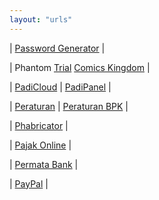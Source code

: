 ```yaml
---
layout: "urls"
---
```


| [Password Generator](https://passwordsgenerator.net/) |

| Phantom [Trial](http://www.phantomtrail.com/daily-comic-strips/Phantom) [Comics Kingdom](https://www.comicskingdom.com/phantom) |

| [PadiCloud](https://manage.padicloud.id/) | [PadiPanel](https://cpanel.vlsm.org/) |

| [Peraturan](https://peraturan.go.id/) | [Peraturan BPK](https://peraturan.bpk.go.id/) |

| [Phabricator](https://secure.phabricator.com/) |

| [Pajak Online](https://djponline.pajak.go.id/) | 

| [Permata Bank](https://www.permatabank.com/) |

| [PayPal](https://www.paypal.com/) |
